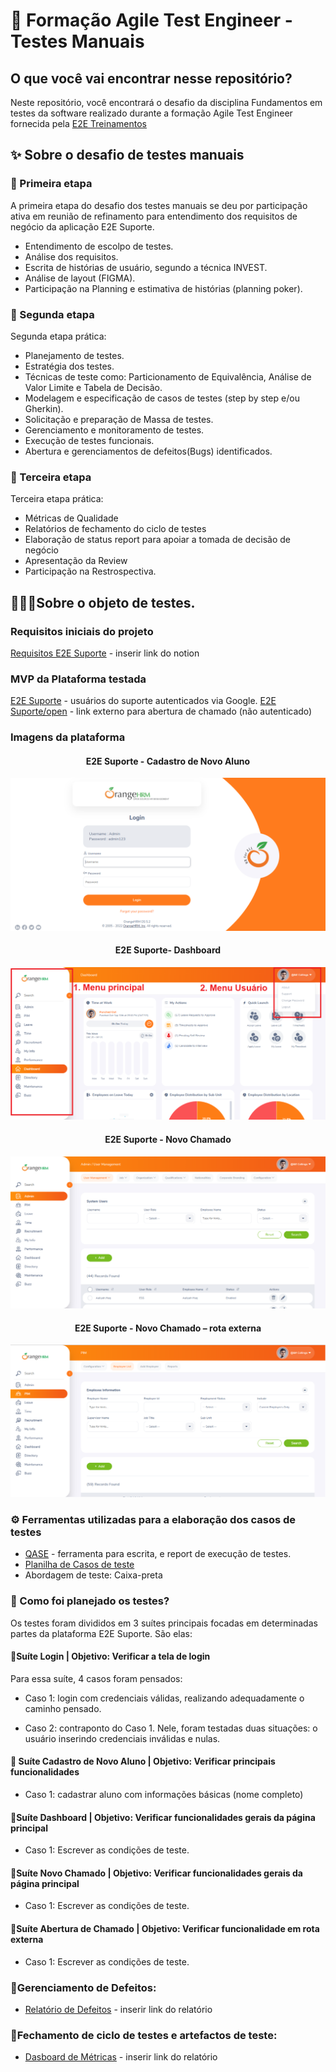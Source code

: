 # 🚀 Formação Agile Test Engineer - Testes Manuais

## O que você vai encontrar nesse repositório?

Neste repositório, você encontrará o desafio da disciplina Fundamentos em testes da software realizado durante a formação  Agile Test Engineer fornecida pela [E2E Treinamentos](https://e2etreinamentos.com.br/formacao-agile-test-engineer/)

## ✨ Sobre o desafio de testes manuais

###  🎯 Primeira etapa

A primeira etapa do desafio dos testes manuais se deu por participação ativa em reunião de refinamento para entendimento dos requisitos de negócio da aplicação E2E Suporte.

- Entendimento de escolpo de testes.
- Análise dos requisitos.
-  Escrita de histórias de usuário, segundo a técnica INVEST.
-  Análise de layout (FIGMA).
-  Participação na Planning e estimativa de histórias (planning poker).

### 🎯 Segunda etapa

Segunda etapa prática:
-  Planejamento de testes.
- Estratégia dos testes.
-  Técnicas de teste como: Particionamento de Equivalência, Análise de Valor Limite e Tabela de Decisão.
- Modelagem e especificação de casos de testes (step by step e/ou Gherkin).
-  Solicitação e preparação de Massa de testes.
- Gerenciamento e monitoramento de testes.
- Execução de testes funcionais.
- Abertura e gerenciamentos de defeitos(Bugs) identificados.


### 🎯 Terceira etapa

Terceira etapa prática:
- Métricas de Qualidade
-  Relatórios de fechamento do ciclo de testes
- Elaboração de status report para apoiar a tomada de decisão de negócio
-  Apresentação da Review
- Participação na Restrospectiva.


##   👨🏻‍💻Sobre o objeto de testes.

### Requisitos iniciais do projeto

[Requisitos E2E Suporte](https://e2e-suporte.vercel.app/) - inserir link do notion

### MVP da Plataforma testada

[E2E Suporte](https://e2e-suporte.vercel.app/) - usuários do suporte autenticados via Google.
[E2E Suporte/open](https://e2e-suporte.vercel.app/open) - link externo para abertura de chamado (não autenticado)

### Imagens da plataforma

<div align="center">

#### E2E Suporte - Cadastro de Novo Aluno
![Orange HRM - Login](https://github.com/leonardonps/desafios-finais-testes-manuais-automatizados-minsait/blob/main/desafio-testes-automatizados/imagens/tela-login.png)

#### E2E Suporte- Dashboard
![Menus principais do site](https://github.com/leonardonps/desafios-finais-testes-manuais-automatizados-minsait/blob/main/desafio-testes-automatizados/imagens/orange-menus.png)

#### E2E Suporte - Novo Chamado
![Orange HRM - Seção Admin](https://github.com/leonardonps/desafios-finais-testes-manuais-automatizados-minsait/blob/main/desafio-testes-automatizados/imagens/orange-admin.png)

#### E2E Suporte - Novo Chamado – rota externa
![Orange HRM - Seção PIM](https://github.com/leonardonps/desafios-finais-testes-manuais-automatizados-minsait/blob/main/desafio-testes-automatizados/imagens/orange-pim.png)

</div>

### ⚙️ Ferramentas utilizadas para a elaboração dos casos de testes

-  [QASE](https://qase.io/) - ferramenta para escrita, e report de execução de testes.
-  [Planilha de Casos de teste](https://pt-br.reactjs.org)
 - Abordagem de teste: Caixa-preta

###  🧪 Como foi planejado os testes?

Os testes foram divididos em 3 suítes principais focadas em determinadas partes da plataforma E2E Suporte. São elas:

#### 📝Suíte Login | Objetivo: Verificar a tela de login

Para essa suíte, 4 casos foram pensados:

- Caso 1: login com credenciais válidas, realizando adequadamente o caminho pensado.

- Caso 2: contraponto do Caso 1. Nele, foram testadas duas situações: o usuário inserindo credenciais inválidas e nulas.


#### 📝 Suíte Cadastro de Novo Aluno | Objetivo: Verificar principais funcionalidades 


- Caso 1: cadastrar aluno com  informações básicas (nome completo) 
 

####  📝Suíte Dashboard | Objetivo: Verificar funcionalidades gerais da página principal 

- Caso 1: Escrever as condições de teste.

####  📝Suíte Novo Chamado | Objetivo: Verificar funcionalidades gerais da página principal 

- Caso 1: Escrever as condições de teste.

####  📝Suíte Abertura de Chamado | Objetivo: Verificar funcionalidade em rota externa

- Caso 1: Escrever as condições de teste.


###  📌Gerenciamento de Defeitos:

-   [Relatório de Defeitos](https://pt-br.reactjs.org) - inserir link do relatório

###  📌Fechamento de ciclo de testes e artefactos de teste:

-   [Dasboard de Métricas](https://pt-br.reactjs.org) - inserir link do relatório
